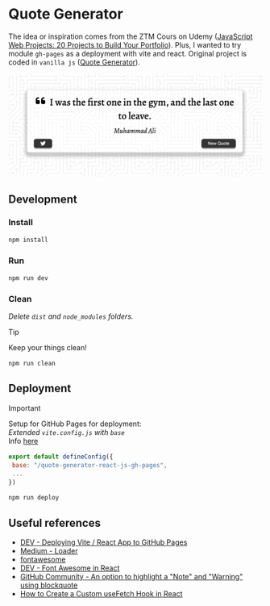 # Quote Generator

The idea or inspiration comes from the ZTM Cours on Udemy  ([JavaScript Web Projects: 20 Projects to Build Your Portfolio](https://www.udemy.com/course/javascript-web-projects-to-build-your-portfolio-resume)). Plus, I wanted to try module `gh-pages` as a deployment with vite and react. Original project is coded in `vanilla js` ([Quote Generator](https://github.com/buzzcosm/quote-generator-vanilla-js-app)).

![Quote Generator](./docs/img/app-screenshot.png)

## Development

### Install

```bash
npm install
```

### Run

```bash
npm run dev
```

### Clean

*Delete `dist` and `node_modules` folders.*

> [!TIP]
> Keep your things clean!

```bash
npm run clean
```

## Deployment

> [!IMPORTANT]  
> Setup for GitHub Pages for deployment:  
> *Extended `vite.config.js` with `base`*  
> Info [here](https://vitejs.dev/config/)
>
>```js
>export default defineConfig({
>  base: "/quote-generator-react-js-gh-pages",
>  ...
>})
>```


```bash
npm run deploy
```

## Useful references

- [DEV - Deploying Vite / React App to GitHub Pages](https://dev.to/rashidshamloo/deploying-vite-react-app-to-github-pages-35hf)
- [Medium - Loader](https://medium.com/@cabhishek712/implementing-a-loader-loading-spinner-in-react-function-components-950eef0f4253)
- [fontawesome](https://fontawesome.com/)
- [DEV - Font Awesome in React](https://dev.to/davidemaye/how-to-set-up-font-awesome-in-react-5a8d)
- [GitHub Community - An option to highlight a "Note" and "Warning" using blockquote](https://github.com/orgs/community/discussions/16925)
- [How to Create a Custom useFetch Hook in React](https://dev.to/adetutu/how-to-create-a-custom-usefetch-hook-in-react-4p7)